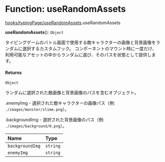# Function: useRandomAssets

[hooks/typingPage/useRandomAssets](../modules/hooks_typingPage_useRandomAssets.md).useRandomAssets

**useRandomAssets**(): `Object`

タイピングゲームのバトル画面で使用する敵キャラクターの画像と背景画像をランダムに選択するカスタムフック。
コンポーネントのマウント時に一度だけ、利用可能なアセットの中からランダムに選び、そのパスを状態として提供します。

#### Returns

`Object`

ランダムに選択された敵画像と背景画像のパスを含むオブジェクト。

.enemyImg - 選択された敵キャラクターの画像パス（例: `./images/monster/slime.png`）。

.backgroundImg - 選択された背景画像のパス（例: `./images/background/0.png`）。

| Name | Type |
| :------ | :------ |
| `backgroundImg` | `string` |
| `enemyImg` | `string` |
